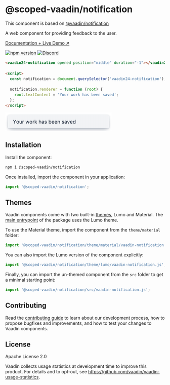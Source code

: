 # @scoped-vaadin/notification

This component is based on [@vaadin/notification](https://www.npmjs.com/package/@vaadin/notification)

A web component for providing feedback to the user.

[Documentation + Live Demo ↗](https://vaadin.com/docs/latest/components/notification)

[![npm version](https://badgen.net/npm/v/@scoped-vaadin/notification)](https://www.npmjs.com/package/@scoped-vaadin/notification)
[![Discord](https://img.shields.io/discord/732335336448852018?label=discord)](https://discord.gg/PHmkCKC)

```html
<vaadin24-notification opened position="middle" duration="-1"></vaadin24-notification>

<script>
  const notification = document.querySelector('vaadin24-notification');

  notification.renderer = function (root) {
    root.textContent = 'Your work has been saved';
  };
</script>
```

[<img src="https://raw.githubusercontent.com/vaadin/web-components/master/packages/notification/screenshot.png" width="336" alt="Screenshot of vaadin-notification">](https://vaadin.com/docs/latest/components/notification)

## Installation

Install the component:

```sh
npm i @scoped-vaadin/notification
```

Once installed, import the component in your application:

```js
import '@scoped-vaadin/notification';
```

## Themes

Vaadin components come with two built-in [themes](https://vaadin.com/docs/latest/styling), Lumo and Material.
The [main entrypoint](https://github.com/vaadin/web-components/blob/master/packages/notification/vaadin-notification.js) of the package uses the Lumo theme.

To use the Material theme, import the component from the `theme/material` folder:

```js
import '@scoped-vaadin/notification/theme/material/vaadin-notification.js';
```

You can also import the Lumo version of the component explicitly:

```js
import '@scoped-vaadin/notification/theme/lumo/vaadin-notification.js';
```

Finally, you can import the un-themed component from the `src` folder to get a minimal starting point:

```js
import '@scoped-vaadin/notification/src/vaadin-notification.js';
```

## Contributing

Read the [contributing guide](https://vaadin.com/docs/latest/contributing/overview) to learn about our development process, how to propose bugfixes and improvements, and how to test your changes to Vaadin components.

## License

Apache License 2.0

Vaadin collects usage statistics at development time to improve this product.
For details and to opt-out, see https://github.com/vaadin/vaadin-usage-statistics.
